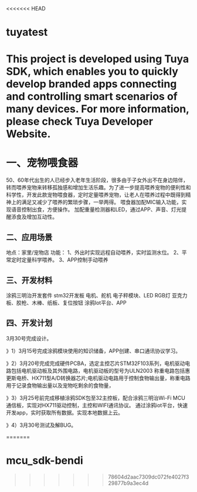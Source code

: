 <<<<<<< HEAD
# tuyatest
This project is developed using Tuya SDK, which enables you to quickly develop branded apps connecting and controlling smart scenarios of many devices.         For more information, please check Tuya Developer Website.
====
一、宠物喂食器
====

50、60年代出生的人已经步入老年生活阶段，很多由于子女外出不在身边陪伴，转而喂养宠物来转移孤独感和增加生活乐趣。为了进一步提高喂养宠物的便利性和科学性，开发此款宠物喂食器，定时定量喂养宠物，让老人在喂养过程中既得到精神上的满足又减少了喂养的繁琐步骤，一举两得。
喂食器加配MIC输入功能，实现语音控制出食，方便操作。
加配重量检测器和LED，通过APP、声音、灯光提醒添食及增加互动性。

二、应用场景
----

地点：家里/宠物店
功能：
1、外出时实现远程自动喂养，实时监测水位。
2、平常定时定量科学喂养。
3、APP控制手动喂养


三、开发材料
---
涂鸦三明治开发套件
stm32开发板
电机、舵机
电子秤模块、LED RGB灯
亚克力板、胶枪、木棒、纸板、复位按钮
涂鸦Iot平台、APP



四、开发计划
---
3月30号完成设计。

》1）3月15号完成涂鸦模块使用的知识储备，APP创建、串口通讯协议学习。

》2）3月20号完成完成硬件PCBA，选定主控芯片STM32F103系列，电机驱动电路包括电机驱动板及其外围电路，电机驱动板的型号为ULN2003
     称重电路包括惠更斯电桥、HX711型A/D转换器芯片;电机驱动电路用于控制食物输出量，称重电路用于记录食物输出量以及宠物吃剩余的食物量，

》3）3月25号前完成移植涂鸦SDK包至32主控板，配合涂鸦三明治Wi-Fi MCU 通信板，实现对HX711驱动控制，主控和WIFI通讯协议。
     通过涂鸦iot平台，快速开发app，实时获取所有数据。实现本地数据上云。
     
》4）3月30号测试及解BUG。

=======
# mcu_sdk-bendi
>>>>>>> 78604d2aac7309dc072fe4027f329877b9a3ec4d

